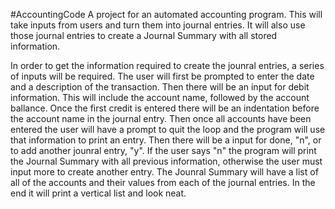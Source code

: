 #AccountingCode
A project for an automated accounting program. This will take inputs from users and turn them into journal entries. It will also use those journal entries to create a Journal Summary with all stored information. 

In order to get the information required to create the jounral entries, a series of inputs will be required. The user will first be prompted to enter the date and a description of the transaction. Then there will be an input for debit information. This will include the account name, followed by the account ballance. Once the first credit is entered there will be an indentation before the account name in the journal entry. Then once all accounts have been entered the user will have a prompt to quit the loop and the program will use that information to print an entry. Then there will be a input for done, "n", or to add another jounral entry, "y". If the user says "n" the program will print the Journal Summary with all previous information, otherwise the user must input more to create another entry. The Jounral Summary will have a list of all of the accounts and their values from each of the journal entries. In the end it will print a vertical list and look neat.
